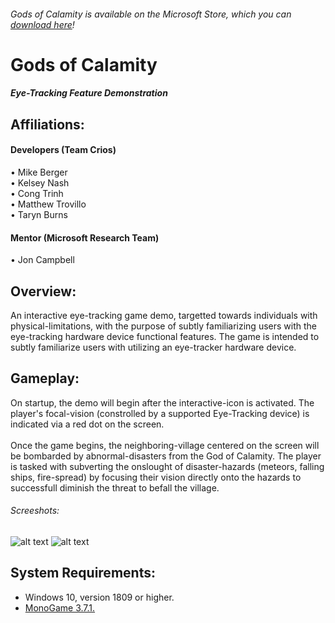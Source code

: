 ###### Gods of Calamity is available on the Microsoft Store, which you can [download here](https://www.microsoft.com/en-us/p/gods-of-calamity/9np7trh589qw?rtc=1&activetab=pivot:overviewtab)!

# Gods of Calamity

##### Eye-Tracking Feature Demonstration
## Affiliations:

#### Developers (Team Crios)
• Mike Berger<br />
• Kelsey Nash<br />
• Cong Trinh<br />
• Matthew Trovillo<br />
• Taryn Burns<br />

#### Mentor (Microsoft Research Team)
• Jon Campbell

## Overview:
An interactive eye-tracking game demo, targetted towards individuals with physical-limitations, with the purpose of subtly familiarizing users with the eye-tracking hardware device functional features. The game is intended to subtly familiarize users with utilizing an eye-tracker hardware device.
## Gameplay:
On startup, the demo will begin after the interactive-icon is activated. The player's focal-vision (constrolled by a supported Eye-Tracking device) is indicated via a red dot on the screen.
<br/><br/>
Once the game begins, the neighboring-village centered on the screen will be bombarded by abnormal-disasters from the God of Calamity. The player is tasked with subverting the onslought of disaster-hazards (meteors, falling ships, fire-spread) by focusing their vision directly onto the hazards to successfull diminish the threat to befall the village.
<br/>
###### Screeshots:
![alt text](https://store-images.s-microsoft.com/image/apps.35977.13723778762967460.ef19ddf8-9944-49fa-84c5-20850fa22dd8.51c3fc08-cfee-4625-98aa-b189502e6baa?w=1399&h=785&q=90&format=jpg)
![alt text](https://store-images.s-microsoft.com/image/apps.51943.13723778762967460.ef19ddf8-9944-49fa-84c5-20850fa22dd8.ee830f7c-4a59-4bf8-ba7e-9c6c7c3e5811?w=1398&h=786&q=90&format=jpg)
## System Requirements:
- Windows 10, version 1809 or higher.
- [MonoGame 3.7.1.](http://community.monogame.net/t/monogame-3-7-1-release/11173)<br />
